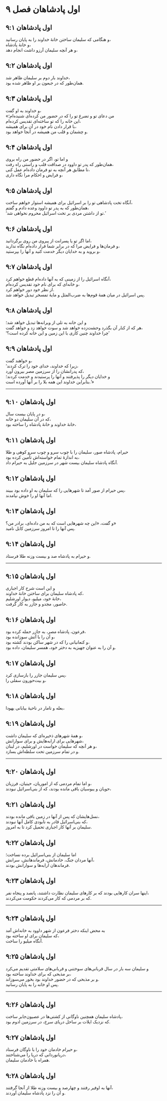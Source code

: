 # اول پادشاهان فصل ۹

## اول پادشاهان ۹:۱

و هنگامی که سلیمان ساختن خانهٔ خداوند را به پایان رسانید،  
و خانهٔ پادشاه،  
و هر آنچه سلیمان آرزو داشت انجام دهد،

## اول پادشاهان ۹:۲

خداوند بار دوم بر سلیمان ظاهر شد،  
همان‌طور که در جبعون بر او ظاهر شده بود.

## اول پادشاهان ۹:۳

و خداوند به او گفت،  
«من دعای تو و تضرع تو را که در حضور من کرده‌ای شنیده‌ام؛  
این خانه را که تو ساخته‌ای تقدیس کرده‌ام،  
با قرار دادن نام خود در آن برای همیشه،  
و چشمان و قلب من همیشه در آنجا خواهد بود.

## اول پادشاهان ۹:۴

و اما تو، اگر در حضور من راه بروی  
همان‌طور که پدر تو داوود در صداقت قلب و راستی راه رفت،  
تا مطابق هر آنچه به تو فرمان داده‌ام عمل کنی،  
و فرایض و احکام مرا نگاه داری،

## اول پادشاهان ۹:۵

آنگاه تخت پادشاهی تو را بر اسرائیل برای همیشه استوار خواهم ساخت،  
همان‌طور که به پدر تو داوود وعده دادم و گفتم،  
‘تو از داشتن مردی بر تخت اسرائیل محروم نخواهی شد.’

## اول پادشاهان ۹:۶

اما اگر تو یا پسرانت از پیروی من روی برگردانید،  
و فرمان‌ها و فرایض مرا که در برابر شما قرار داده‌ام نگاه ندارید،  
و بروید و به خدایان دیگر خدمت کنید و آنها را بپرستید،

## اول پادشاهان ۹:۷

آنگاه اسرائیل را از زمینی که به آنها داده‌ام قطع خواهم کرد،  
و خانه‌ای که برای نام خود تقدیس کرده‌ام،  
از نظر خود دور خواهم کرد.  
پس اسرائیل در میان همهٔ قوم‌ها به ضرب‌المثل و مایهٔ تمسخر تبدیل خواهد شد.

## اول پادشاهان ۹:۸

و این خانه به تلی از ویرانه‌ها تبدیل خواهد شد؛  
هر که از کنار آن بگذرد وحشت‌زده خواهد شد و سوت خواهد زد و خواهد گفت،  
‘چرا خداوند چنین کاری با این زمین و این خانه کرده است؟’

## اول پادشاهان ۹:۹

و خواهند گفت،  
‘زیرا که خداوند، خدای خود را ترک کردند،  
که پدرانشان را از سرزمین مصر بیرون آورد،  
و خدایان دیگر را پذیرفتند و آنها را پرستیدند و خدمت کردند؛  
بنابراین خداوند این همه بلا را بر آنها آورده است.’»

---

## اول پادشاهان ۹:۱۰

و در پایان بیست سال،  
که در آن سلیمان دو خانه،  
خانهٔ خداوند و خانهٔ پادشاه را ساخته بود،

## اول پادشاهان ۹:۱۱

حیرام، پادشاه صور، سلیمان را با چوب سرو و چوب سرو کوهی و طلا  
به اندازهٔ تمام خواسته‌اش تأمین کرده بود،  
آنگاه پادشاه سلیمان بیست شهر در سرزمین جلیل به حیرام داد.

## اول پادشاهان ۹:۱۲

پس حیرام از صور آمد تا شهرهایی را که سلیمان به او داده بود ببیند،  
اما آنها او را خوش نیامدند.

## اول پادشاهان ۹:۱۳

و گفت، «این چه شهرهایی است که به من داده‌ای، برادر من؟»  
پس آنها را تا امروز سرزمین کابل نامید.

## اول پادشاهان ۹:۱۴

و حیرام به پادشاه صد و بیست وزنه طلا فرستاد.

---

## اول پادشاهان ۹:۱۵

و این است شرح کار اجباری  
که پادشاه سلیمان برای ساختن خانهٔ خداوند،  
خانهٔ خود، میلیو، دیوار اورشلیم،  
حاصور، مجدو و جازر به کار گرفت.

## اول پادشاهان ۹:۱۶

فرعون، پادشاه مصر، به جازر حمله کرده بود،  
و آن را با آتش سوزانده بود،  
و کنعانیانی را که در شهر ساکن بودند کشته بود،  
و آن را به عنوان جهیزیه به دختر خود، همسر سلیمان، داده بود.

## اول پادشاهان ۹:۱۷

پس سلیمان جازر را بازسازی کرد،  
و بیت‌حورون سفلی را،

## اول پادشاهان ۹:۱۸

بعله و تامار در ناحیهٔ بیابانی یهودا،

## اول پادشاهان ۹:۱۹

و همهٔ شهرهای ذخیره‌ای که سلیمان داشت،  
شهرهایی برای ارابه‌هایش و برای سوارانش،  
و هر آنچه که سلیمان خواست در اورشلیم، در لبنان،  
و در تمام سرزمین تحت سلطه‌اش بسازد.

---

## اول پادشاهان ۹:۲۰

و اما تمام مردمی که از اموریان، حیتیان، فرزیان،  
حویان و یبوسیان باقی مانده بودند، که از بنی‌اسرائیل نبودند،

## اول پادشاهان ۹:۲۱

نسل‌هایشان که پس از آنها در زمین باقی مانده بودند،  
که بنی‌اسرائیل قادر به نابودی کامل آنها نبودند،  
سلیمان بر آنها کار اجباری تحمیل کرد تا به امروز.

## اول پادشاهان ۹:۲۲

اما سلیمان از بنی‌اسرائیل برده نساخت؛  
آنها مردان جنگ، خادمانش، فرماندهانش، سرانش،  
فرماندهان ارابه‌ها و سوارانش بودند.

## اول پادشاهان ۹:۲۳

اینها سران کارهایی بودند که بر کارهای سلیمان نظارت داشتند، پانصد و پنجاه نفر،  
که بر مردمی که کار می‌کردند حکومت می‌کردند.

---

## اول پادشاهان ۹:۲۴

به محض اینکه دختر فرعون از شهر داوود به خانه‌اش آمد  
که سلیمان برای او ساخته بود،  
آنگاه میلیو را ساخت.

## اول پادشاهان ۹:۲۵

و سلیمان سه بار در سال قربانی‌های سوختنی و قربانی‌های سلامتی تقدیم می‌کرد  
بر مذبحی که برای خداوند ساخته بود،  
و بر مذبحی که در حضور خداوند بود بخور می‌سوزاند.  
پس او خانه را به پایان رسانید.

---

## اول پادشاهان ۹:۲۶

پادشاه سلیمان همچنین ناوگانی از کشتی‌ها در عصیون‌جابر ساخت،  
که نزدیک ایلات بر ساحل دریای سرخ، در سرزمین ادوم بود.

## اول پادشاهان ۹:۲۷

و حیرام خادمان خود را با ناوگان فرستاد،  
دریانوردانی که دریا را می‌شناختند،  
همراه با خادمان سلیمان.

## اول پادشاهان ۹:۲۸

آنها به اوفیر رفتند و چهارصد و بیست وزنه طلا از آنجا گرفتند،  
و آن را نزد پادشاه سلیمان آوردند.
